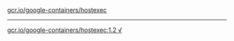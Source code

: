 [gcr.io/google-containers/hostexec](https://hub.docker.com/r/anjia0532/google-containers.hostexec/tags/) 

----
[gcr.io/google-containers/hostexec:1.2 √](https://hub.docker.com/r/anjia0532/google-containers.hostexec/tags/)

